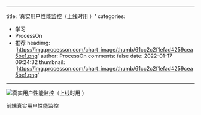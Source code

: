 
---
title: '真实用户性能监控（上线时用 ）'
categories: 
 - 学习
 - ProcessOn
 - 推荐
headimg: 'https://img.processon.com/chart_image/thumb/61cc2c2f1efad4259cea5be1.png'
author: ProcessOn
comments: false
date: 2022-01-17 09:24:32
thumbnail: 'https://img.processon.com/chart_image/thumb/61cc2c2f1efad4259cea5be1.png'
---

<div>   
<img class="thumb" alt="真实用户性能监控（上线时用 ）" src="https://img.processon.com/chart_image/thumb/61cc2c2f1efad4259cea5be1.png" referrerpolicy="no-referrer">
<p>前端真实用户性能监控</p>  
</div>
            